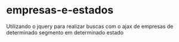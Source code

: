 # empresas-e-estados
Utilizando o jquery para realizar buscas com o ajax de empresas de determinado segmento em determinado estado
